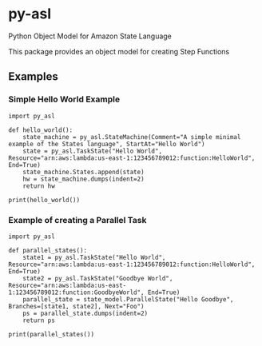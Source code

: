 # py-asl
Python Object Model for Amazon State Language

This package provides an object model for creating Step Functions

## Examples

### Simple Hello World Example
```
import py_asl

def hello_world():
    state_machine = py_asl.StateMachine(Comment="A simple minimal example of the States language", StartAt="Hello World")
    state = py_asl.TaskState("Hello World", Resource="arn:aws:lambda:us-east-1:123456789012:function:HelloWorld", End=True)
    state_machine.States.append(state)
    hw = state_machine.dumps(indent=2)
    return hw

print(hello_world())
```

### Example of creating a Parallel Task

```
import py_asl

def parallel_states():
    state1 = py_asl.TaskState("Hello World", Resource="arn:aws:lambda:us-east-1:123456789012:function:HelloWorld", End=True)
    state2 = py_asl.TaskState("Goodbye World", Resource="arn:aws:lambda:us-east-1:123456789012:function:GoodbyeWorld", End=True)
    parallel_state = state_model.ParallelState("Hello Goodbye", Branches=[state1, state2], Next="Foo")
    ps = parallel_state.dumps(indent=2)
    return ps

print(parallel_states())
```
